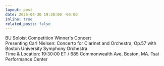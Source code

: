 ```yaml
---
layout: post
date: 2025-04-30 19:30:00 -04:00
inline: true
related_posts: false
---
```


BU Soloist Competition Winner's Concert  
Presenting Carl Nielsen: Concerto for Clarinet and Orchestra, Op.57 with Boston University Symphony Orchestra  
Time & Location: 19:30:00 ET / 685 Commonwealth Ave, Boston, MA. Tsai Performance Center
